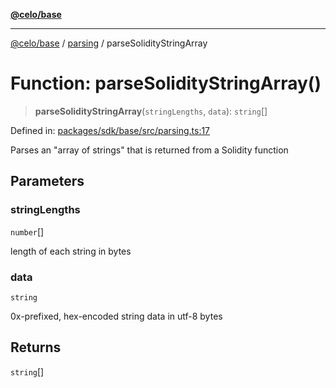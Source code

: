 [**@celo/base**](../../README.md)

***

[@celo/base](../../README.md) / [parsing](../README.md) / parseSolidityStringArray

# Function: parseSolidityStringArray()

> **parseSolidityStringArray**(`stringLengths`, `data`): `string`[]

Defined in: [packages/sdk/base/src/parsing.ts:17](https://github.com/celo-org/developer-tooling/blob/master/packages/sdk/base/src/parsing.ts#L17)

Parses an "array of strings" that is returned from a Solidity function

## Parameters

### stringLengths

`number`[]

length of each string in bytes

### data

`string`

0x-prefixed, hex-encoded string data in utf-8 bytes

## Returns

`string`[]
